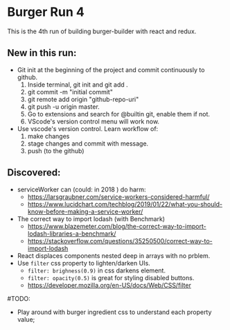 # Burger Run 4

This is the 4th run of building burger-builder with react and redux.

## New in this run:

- Git init at the beginning of the project and commit continuously to github.
  1. Inside terminal, git init and git add .
  2. git commit -m "initial commit"
  3. git remote add origin "github-repo-uri"
  4. git push -u origin master.
  5. Go to extensions and search for @builtin git, enable them if not.
  6. VScode's version control menu will work now.
- Use vscode's version control. Learn workflow of:
  1. make changes
  2. stage changes and commit with message.
  3. push (to the github)

## Discovered:

- serviceWorker can (could: in 2018 ) do harm:
  - https://larsgraubner.com/service-workers-considered-harmful/
  - https://www.lucidchart.com/techblog/2019/01/22/what-you-should-know-before-making-a-service-worker/
- The correct way to import lodash (with Benchmark)
  - https://www.blazemeter.com/blog/the-correct-way-to-import-lodash-libraries-a-benchmark/
  - https://stackoverflow.com/questions/35250500/correct-way-to-import-lodash
- React displaces components nested deep in arrays with no prblem.
- Use `filter` css property to lighten/darken UIs.
  - `filter: brighness(0.9)` in css darkens element.
  - `filter: opacity(0.5)` is great for styling disabled buttons.
  - https://developer.mozilla.org/en-US/docs/Web/CSS/filter

#TODO:

- Play around with burger ingredient css to understand each property value;
